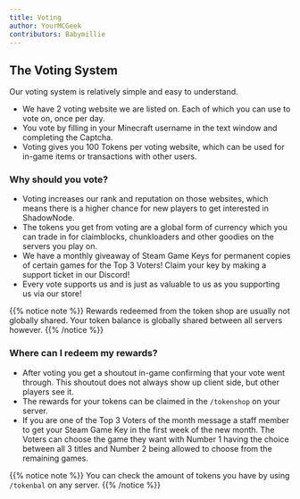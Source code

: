 ```yaml
---
title: Voting
author: YourMCGeek
contributors: Babymillie
---
```


## The Voting System
Our voting system is relatively simple and easy to understand. 

- We have 2 voting website we are listed on. Each of which you can use to vote on, once per day.
- You vote by filling in your Minecraft username in the text window and completing the Captcha.
- Voting gives you 100 Tokens per voting website, which can be used for in-game items or transactions with other users.

### Why should you vote?

- Voting increases our rank and reputation on those websites, which means there is a higher chance for new players to get interested in ShadowNode.
- The tokens you get from voting are a global form of currency which you can trade in for claimblocks, chunkloaders and other goodies on the servers you play on.
- We have a monthly giveaway of Steam Game Keys for permanent copies of certain games for the Top 3 Voters! Claim your key by making a support ticket in our Discord!
- Every vote supports us and is just as valuable to us as you supporting us via our store!

{{% notice note %}}
Rewards redeemed from the token shop are usually not globally shared. Your token balance is globally shared between all servers however.
{{% /notice %}}

### Where can I redeem my rewards?

- After voting you get a shoutout in-game confirming that your vote went through. This shoutout does not always show up client side, but other players see it.
- The rewards for your tokens can be claimed in the ``/tokenshop`` on your server.
- If you are one of the Top 3 Voters of the month message a staff member to get your Steam Game Key in the first week of the new month. The Voters can choose the game they want with Number 1 having the choice between all 3 titles and Number 2 being allowed to choose from the remaining games.

{{% notice note %}}
You can check the amount of tokens you have by using ``/tokenbal`` on any server.
{{% /notice %}}

